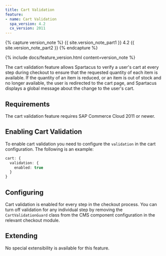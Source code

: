 ```yaml
---
title: Cart Validation
feature:
- name: Cart Validation
  spa_version: 4.2
  cx_version: 2011
---
```


{% capture version_note %}
{{ site.version_note_part1 }} 4.2 {{ site.version_note_part2 }}
{% endcapture %}

{% include docs/feature_version.html content=version_note %}

The cart validation feature allows Spartacus to verify a user's cart at every step during checkout to ensure that the requested quantity of each item is available. If the quantity of an item is reduced, or an item is out of stock and no longer available, the user is redirected to the cart page, and Spartacus displays a global message about the change to the user's cart.

## Requirements

The cart validation feature requires SAP Commerce Cloud 2011 or newer.


## Enabling Cart Validation

To enable cart validation you need to configure the `validation` in the cart configuration. The following is an example:

```typescript
cart: {
  validation: {
    enabled: true
  }
}
```

## Configuring

Cart validation is enabled for every step in the checkout process. You can turn off validation for any individual step by removing the `CartValidationGuard` class from the CMS component configuration in the relevant checkout module.

## Extending

No special extensibility is available for this feature.
